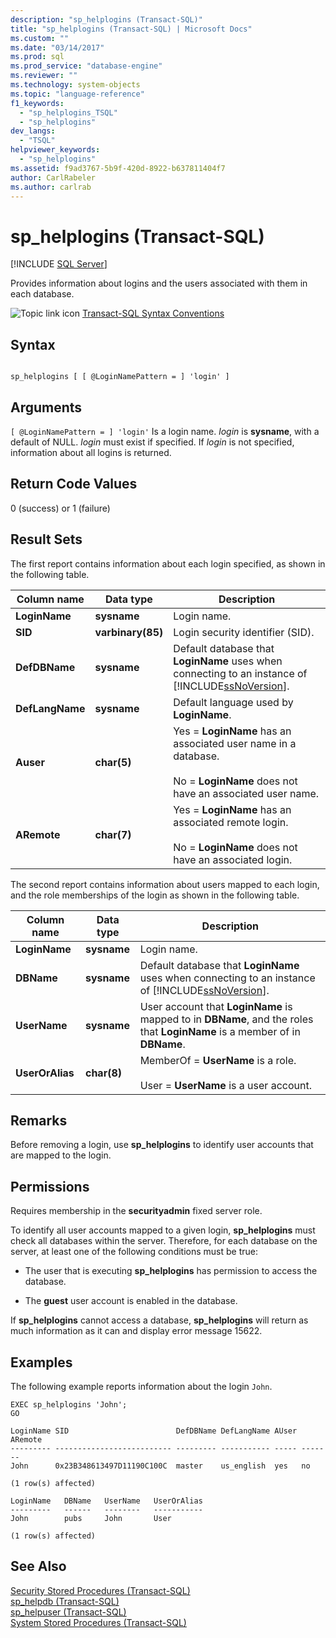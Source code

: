 ```yaml
---
description: "sp_helplogins (Transact-SQL)"
title: "sp_helplogins (Transact-SQL) | Microsoft Docs"
ms.custom: ""
ms.date: "03/14/2017"
ms.prod: sql
ms.prod_service: "database-engine"
ms.reviewer: ""
ms.technology: system-objects
ms.topic: "language-reference"
f1_keywords: 
  - "sp_helplogins_TSQL"
  - "sp_helplogins"
dev_langs: 
  - "TSQL"
helpviewer_keywords: 
  - "sp_helplogins"
ms.assetid: f9ad3767-5b9f-420d-8922-b637811404f7
author: CarlRabeler
ms.author: carlrab
---
```

# sp_helplogins (Transact-SQL)
[!INCLUDE [SQL Server](../../includes/applies-to-version/sqlserver.md)]

  Provides information about logins and the users associated with them in each database.  
  
 ![Topic link icon](../../database-engine/configure-windows/media/topic-link.gif "Topic link icon") [Transact-SQL Syntax Conventions](../../t-sql/language-elements/transact-sql-syntax-conventions-transact-sql.md)  
  
## Syntax  
  
```  
  
sp_helplogins [ [ @LoginNamePattern = ] 'login' ]  
```  
  
## Arguments  
`[ @LoginNamePattern = ] 'login'`
 Is a login name. *login* is **sysname**, with a default of NULL. *login* must exist if specified. If *login* is not specified, information about all logins is returned.  
  
## Return Code Values  
 0 (success) or 1 (failure)  
  
## Result Sets  
 The first report contains information about each login specified, as shown in the following table.  
  
|Column name|Data type|Description|  
|-----------------|---------------|-----------------|  
|**LoginName**|**sysname**|Login name.|  
|**SID**|**varbinary(85)**|Login security identifier (SID).|  
|**DefDBName**|**sysname**|Default database that **LoginName** uses when connecting to an instance of [!INCLUDE[ssNoVersion](../../includes/ssnoversion-md.md)].|  
|**DefLangName**|**sysname**|Default language used by **LoginName**.|  
|**Auser**|**char(5)**|Yes = **LoginName** has an associated user name in a database.<br /><br /> No = **LoginName** does not have an associated user name.|  
|**ARemote**|**char(7)**|Yes = **LoginName** has an associated remote login.<br /><br /> No = **LoginName** does not have an associated login.|  
  
 The second report contains information about users mapped to each login, and the role memberships of the login as shown in the following table.  
  
|Column name|Data type|Description|  
|-----------------|---------------|-----------------|  
|**LoginName**|**sysname**|Login name.|  
|**DBName**|**sysname**|Default database that **LoginName** uses when connecting to an instance of [!INCLUDE[ssNoVersion](../../includes/ssnoversion-md.md)].|  
|**UserName**|**sysname**|User account that **LoginName** is mapped to in **DBName**, and the roles that **LoginName** is a member of in **DBName**.|  
|**UserOrAlias**|**char(8)**|MemberOf = **UserName** is a role.<br /><br /> User = **UserName** is a user account.|  
  
## Remarks  
 Before removing a login, use **sp_helplogins** to identify user accounts that are mapped to the login.  
  
## Permissions  
 Requires membership in the **securityadmin** fixed server role.  
  
 To identify all user accounts mapped to a given login, **sp_helplogins** must check all databases within the server. Therefore, for each database on the server, at least one of the following conditions must be true:  
  
-   The user that is executing **sp_helplogins** has permission to access the database.  
  
-   The **guest** user account is enabled in the database.  
  
 If **sp_helplogins** cannot access a database, **sp_helplogins** will return as much information as it can and display error message 15622.  
  
## Examples  
 The following example reports information about the login `John`.  
  
```  
EXEC sp_helplogins 'John';  
GO  
  
LoginName SID                        DefDBName DefLangName AUser ARemote   
--------- -------------------------- --------- ----------- ----- -------   
John      0x23B348613497D11190C100C  master    us_english  yes   no  
  
(1 row(s) affected)  
  
LoginName   DBName   UserName   UserOrAlias   
---------   ------   --------   -----------   
John        pubs     John       User          
  
(1 row(s) affected)  
```  
  
## See Also  
 [Security Stored Procedures &#40;Transact-SQL&#41;](../../relational-databases/system-stored-procedures/security-stored-procedures-transact-sql.md)   
 [sp_helpdb &#40;Transact-SQL&#41;](../../relational-databases/system-stored-procedures/sp-helpdb-transact-sql.md)   
 [sp_helpuser &#40;Transact-SQL&#41;](../../relational-databases/system-stored-procedures/sp-helpuser-transact-sql.md)   
 [System Stored Procedures &#40;Transact-SQL&#41;](../../relational-databases/system-stored-procedures/system-stored-procedures-transact-sql.md)  
  
  

